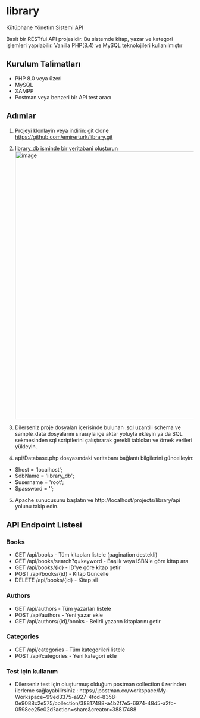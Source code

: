 # library
Kütüphane Yönetim Sistemi API

Basit bir RESTful API projesidir. Bu sistemde kitap, yazar ve kategori işlemleri yapılabilir. Vanilla PHP(8.4) ve MySQL teknolojileri kullanılmıştır

## Kurulum Talimatları
- PHP 8.0 veya üzeri
- MySQL
- XAMPP
- Postman veya benzeri bir API test aracı

## Adımlar
1. Projeyi klonlayin veya indirin: git clone https://github.com/emirerturk/library.git

2. library_db isminde bir veritabani oluşturun
 <img width="719" alt="image" src="https://github.com/user-attachments/assets/46be9c5e-5c00-4294-ab73-40b601ab0444" /> <br>
3. Dilerseniz proje dosyaları içerisinde bulunan .sql uzantili schema ve sample_data dosyalarını sırasıyla içe aktar yoluyla ekleyin
    ya da
    SQL sekmesinden sql scriptlerini çalıştırarak gerekli tabloları ve örnek verileri yükleyin.
   
4. api/Database.php dosyasındaki veritabanı bağlantı bilgilerini güncelleyin: <br>
 - $host = 'localhost'; <br>
 - $dbName = 'library_db'; <br>
 - $username = 'root'; <br>
 - $password = ''; <br>

5. Apache sunucusunu başlatın ve http://localhost/projects/library/api yolunu takip edin.

## API Endpoint Listesi

### Books <br>
  - GET /api/books - Tüm kitapları listele (pagination destekli) <br>
  - GET /api/books/search?q=keyword - Başlık veya ISBN'e göre kitap ara <br>
  - GET /api/books/{id} - ID'ye göre kitap getir <br>
  - POST /api/books/{id} - Kitap Güncelle <br>
  - DELETE /api/books/{id} - Kitap sil <br>

### Authors <br>
  - GET /api/authors - Tüm yazarları listele <br>
  - POST /api/authors - Yeni yazar ekle <br>
  - GET /api/authors/{id}/books - Belirli yazarın kitaplarını getir <br>

### Categories <br>
  - GET /api/categories - Tüm kategorileri listele <br>
  - POST /api/categories - Yeni kategori ekle <br>

### Test için kullanım
 - Dilerseniz test için oluşturmuş olduğum postman collection üzerinden ilerleme sağlayabilirsiniz : https://.postman.co/workspace/My-Workspace~99ed3375-a927-4fcd-8358-0e9088c2e575/collection/38817488-a4b2f7e5-6974-48d5-a2fc-0598ee25e02d?action=share&creator=38817488 <br>
